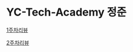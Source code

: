 # YC-Tech-Academy 정준
[1주차리뷰](https://github.com/2020134032/YC-Tech-Academy/blob/main/week1/review1.md)

[2주차리뷰](https://github.com/2020134032/YC-Tech-Academy/blob/main/week2/review2.md)
